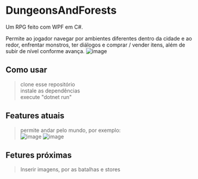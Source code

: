 # DungeonsAndForests
Um RPG feito com WPF em C#.

Permite ao jogador navegar por ambientes diferentes dentro da cidade e ao redor, enfrentar monstros, ter diálogos e comprar / vender itens, além de subir de nível conforme avança.
![image](https://github.com/tiago3186/ClassicRPG/assets/132753395/17a4e47f-3d67-4ca2-a948-a493bb7fc9fb)

## Como usar
> clone esse repositório  
> instale as dependências  
> execute "dotnet run"  

## Features atuais
> permite andar pelo mundo, por exemplo:  
> ![image](https://github.com/tiago3186/ClassicRPG/assets/132753395/dd6dd89d-3594-44ec-8989-1bc7819535f4)
![image](https://github.com/tiago3186/ClassicRPG/assets/132753395/c0b6a40d-d41d-4eb7-b36f-0c15681219fe)


## Fetures próximas
> Inserir imagens, por as batalhas e stores

